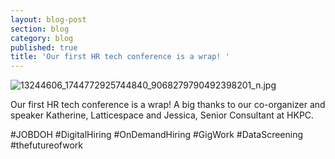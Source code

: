 ```yaml
---
layout: blog-post
section: blog
category: blog
published: true
title: 'Our first HR tech conference is a wrap! '
---
```

![13244606_1744772925744840_9068279790492398201_n.jpg]({{site.baseurl}}/media/13244606_1744772925744840_9068279790492398201_n.jpg)


Our first HR tech conference is a wrap! A big thanks to our co-organizer and speaker Katherine, Latticespace and Jessica, Senior Consultant at HKPC.

#JOBDOH #DigitalHiring #OnDemandHiring #GigWork #DataScreening #thefutureofwork
